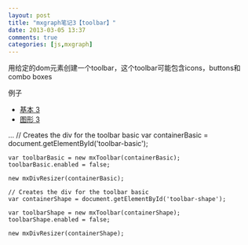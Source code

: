 ```yaml
---
layout: post
title: "mxgraph笔记3【toolbar】"
date: 2013-03-05 13:37
comments: true
categories: [js,mxgraph]
---
```


用给定的dom元素创建一个toolbar，这个toolbar可能包含icons，buttons和combo boxes
<!--more-->
例子
	<div id="sidebar">
		<ul style="display: block;">
			<li class="submenu">
				<a href="#"> <i class="icon icon-white icon-inbox"></i>
					<span>基本</span>
					<span class="label">3</span>
				</a>
				<ul id="toolbar-basic">
				</ul>
			</li>
			<li class="submenu">
				<a href="#"> <i class="icon icon-white icon-th-list"></i>
					<span>图形</span>
					<span class="label">3</span>
				</a>
				<ul id="toolbar-shpae">
				</ul>
			</li>
		</ul>
	</div>
	...
	// Creates the div for the toolbar basic
	var containerBasic = document.getElementById('toolbar-basic');

	var toolbarBasic = new mxToolbar(containerBasic);
	toolbarBasic.enabled = false;

	new mxDivResizer(containerBasic);

	// Creates the div for the toolbar basic
	var containerShape = document.getElementById('toolbar-shape');

	var toolbarShape = new mxToolbar(containerShape);
	toolbarShape.enabled = false;

	new mxDivResizer(containerShape);


